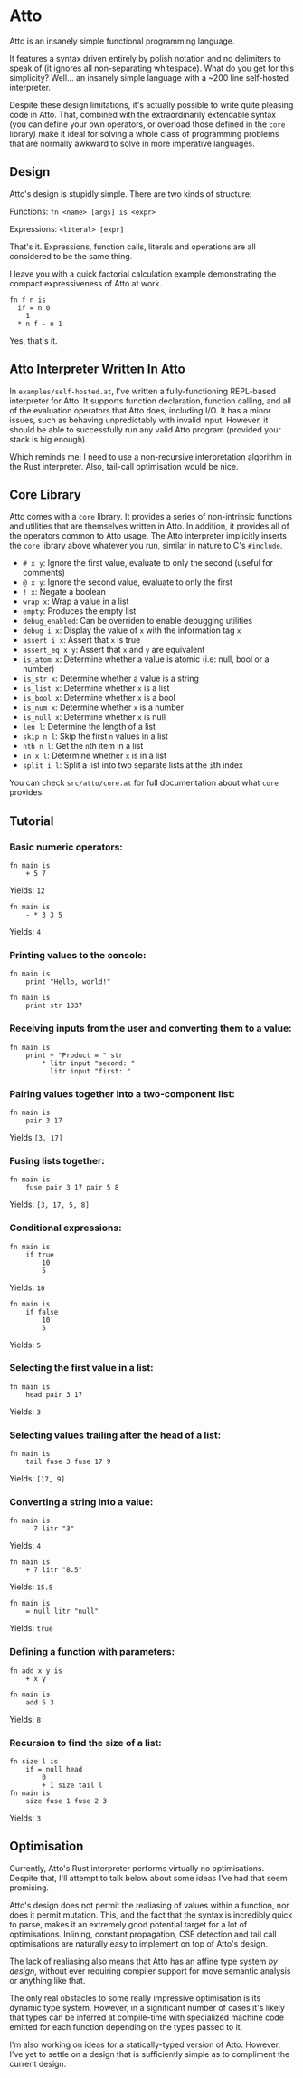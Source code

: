 # Atto

Atto is an insanely simple functional programming language.

It features a syntax driven entirely by polish notation and no delimiters to speak of (it ignores all non-separating whitespace).
What do you get for this simplicity? Well... an insanely simple language with a ~200 line self-hosted interpreter.

Despite these design limitations, it's actually possible to write quite pleasing code in Atto.
That, combined with the extraordinarily extendable syntax (you can define your own operators, or overload those defined in the `core` library) make it
ideal for solving a whole class of programming problems that are normally awkward to solve in more imperative languages.

## Design

Atto's design is stupidly simple. There are two kinds of structure:

Functions: `fn <name> [args] is <expr>`

Expressions: `<literal> [expr]`

That's it. Expressions, function calls, literals and operations are all considered to be the same thing.

I leave you with a quick factorial calculation example demonstrating the compact expressiveness of Atto at work.

```
fn f n is
  if = n 0
    1
  * n f - n 1
```

Yes, that's it.

## Atto Interpreter Written In Atto

In `examples/self-hosted.at`, I've written a fully-functioning REPL-based interpreter for Atto.
It supports function declaration, function calling, and all of the evaluation operators that Atto does, including I/O.
It has a minor issues, such as behaving unpredictably with invalid input. However, it should be able to successfully run any valid Atto program (provided your stack is big enough).

Which reminds me: I need to use a non-recursive interpretation algorithm in the Rust interpreter. Also, tail-call optimisation would be nice.

## Core Library

Atto comes with a `core` library. It provides a series of non-intrinsic functions and utilities that are themselves written in Atto.
In addition, it provides all of the operators common to Atto usage.
The Atto interpreter implicitly inserts the `core` library above whatever you run, similar in nature to C's `#include`.

- `# x y`: Ignore the first value, evaluate to only the second (useful for comments)
- `@ x y`: Ignore the second value, evaluate to only the first
- `! x`: Negate a boolean
- `wrap x`: Wrap a value in a list
- `empty`: Produces the empty list
- `debug_enabled`: Can be overriden to enable debugging utilities
- `debug i x`: Display the value of `x` with the information tag `x`
- `assert i x`: Assert that `x` is true
- `assert_eq x y`: Assert that `x` and `y` are equivalent
- `is_atom x`: Determine whether a value is atomic (i.e: null, bool or a number)
- `is_str x`: Determine whether a value is a string
- `is_list x`: Determine whether `x` is a list
- `is_bool x`: Determine whether `x` is a bool
- `is_num x`: Determine whether `x` is a number
- `is_null x`: Determine whether `x` is null
- `len l`: Determine the length of a list
- `skip n l`: Skip the first `n` values in a list
- `nth n l`: Get the `n`th item in a list
- `in x l`: Determine whether `x` is in a list
- `split i l`: Split a list into two separate lists at the `i`th index

You can check `src/atto/core.at` for full documentation about what `core` provides.

## Tutorial

### Basic numeric operators:

```
fn main is
	+ 5 7
```

Yields: `12`

```
fn main is
	- * 3 3 5
```

Yields: `4`

### Printing values to the console:

```
fn main is
	print "Hello, world!"
```

```
fn main is
	print str 1337
```

### Receiving inputs from the user and converting them to a value:

```
fn main is
    print + "Product = " str
    	* litr input "second: "
          litr input "first: "
```

### Pairing values together into a two-component list:

```
fn main is
	pair 3 17
```

Yields `[3, 17]`

### Fusing lists together:

```
fn main is
	fuse pair 3 17 pair 5 8
```

Yields: `[3, 17, 5, 8]`

### Conditional expressions:

```
fn main is
	if true
		10
		5
```

Yields: `10`

```
fn main is
	if false
		10
		5
```

Yields: `5`

### Selecting the first value in a list:

```
fn main is
	head pair 3 17
```

Yields: `3`

### Selecting values trailing after the head of a list:

```
fn main is
	tail fuse 3 fuse 17 9
```

Yields: `[17, 9]`

### Converting a string into a value:

```
fn main is
	- 7 litr "3"
```

Yields: `4`

```
fn main is
	+ 7 litr "8.5"
```

Yields: `15.5`

```
fn main is
	= null litr "null"
```

Yields: `true`

### Defining a function with parameters:

```
fn add x y is
	+ x y

fn main is
	add 5 3
```

Yields: `8`

### Recursion to find the size of a list:

```
fn size l is
	if = null head
		0
		+ 1 size tail l
fn main is
	size fuse 1 fuse 2 3
```

Yields: `3`

## Optimisation

Currently, Atto's Rust interpreter performs virtually no optimisations. Despite that, I'll attempt to talk below about some ideas I've had that seem promising.

Atto's design does not permit the realiasing of values within a function, nor does it permit mutation. This, and the fact that the syntax is incredibly
quick to parse, makes it an extremely good potential target for a lot of optimisations. Inlining, constant propagation, CSE detection and tail call
optimisations are naturally easy to implement on top of Atto's design.

The lack of realiasing also means that Atto has an affine type system *by design*, without ever requiring compiler
support for move semantic analysis or anything like that.

The only real obstacles to some really impressive optimisation is its dynamic type system. However,
in a significant number of cases it's likely that types can be inferred at compile-time with specialized machine code emitted for each function depending on
the types passed to it.

I'm also working on ideas for a statically-typed version of Atto. However, I've yet to settle on a design that is sufficiently simple as to compliment the
current design.
